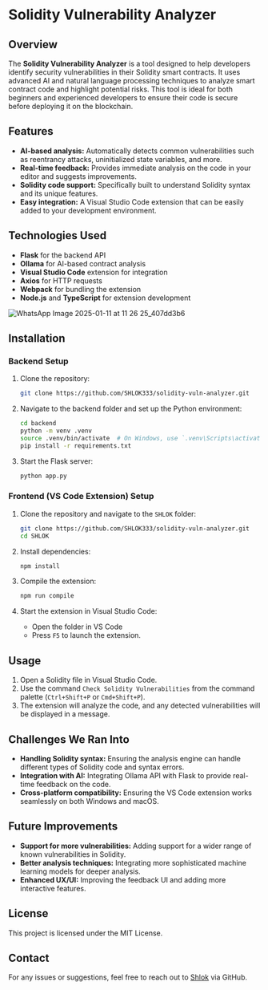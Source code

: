 # Solidity Vulnerability Analyzer

## Overview
The **Solidity Vulnerability Analyzer** is a tool designed to help developers identify security vulnerabilities in their Solidity smart contracts. It uses advanced AI and natural language processing techniques to analyze smart contract code and highlight potential risks. This tool is ideal for both beginners and experienced developers to ensure their code is secure before deploying it on the blockchain.

## Features
- **AI-based analysis:** Automatically detects common vulnerabilities such as reentrancy attacks, uninitialized state variables, and more.
- **Real-time feedback:** Provides immediate analysis on the code in your editor and suggests improvements.
- **Solidity code support:** Specifically built to understand Solidity syntax and its unique features.
- **Easy integration:** A Visual Studio Code extension that can be easily added to your development environment.

## Technologies Used
- **Flask** for the backend API
- **Ollama** for AI-based contract analysis
- **Visual Studio Code** extension for integration
- **Axios** for HTTP requests
- **Webpack** for bundling the extension
- **Node.js** and **TypeScript** for extension development


![WhatsApp Image 2025-01-11 at 11 26 25_407dd3b6](https://github.com/user-attachments/assets/b4e37298-e892-4e2a-8ca6-c32fe2e517dd)





## Installation

### Backend Setup
1. Clone the repository:
    ```bash
    git clone https://github.com/SHLOK333/solidity-vuln-analyzer.git
    ```
2. Navigate to the backend folder and set up the Python environment:
    ```bash
    cd backend
    python -m venv .venv
    source .venv/bin/activate  # On Windows, use `.venv\Scripts\activate`
    pip install -r requirements.txt
    ```

3. Start the Flask server:
    ```bash
    python app.py
    ```

### Frontend (VS Code Extension) Setup
1. Clone the repository and navigate to the `SHLOK` folder:
    ```bash
    git clone https://github.com/SHLOK333/solidity-vuln-analyzer.git
    cd SHLOK
    ```

2. Install dependencies:
    ```bash
    npm install
    ```

3. Compile the extension:
    ```bash
    npm run compile
    ```

4. Start the extension in Visual Studio Code:
    - Open the folder in VS Code
    - Press `F5` to launch the extension.

## Usage

1. Open a Solidity file in Visual Studio Code.
2. Use the command `Check Solidity Vulnerabilities` from the command palette (`Ctrl+Shift+P` or `Cmd+Shift+P`).
3. The extension will analyze the code, and any detected vulnerabilities will be displayed in a message.

## Challenges We Ran Into
- **Handling Solidity syntax:** Ensuring the analysis engine can handle different types of Solidity code and syntax errors.
- **Integration with AI:** Integrating Ollama API with Flask to provide real-time feedback on the code.
- **Cross-platform compatibility:** Ensuring the VS Code extension works seamlessly on both Windows and macOS.

## Future Improvements
- **Support for more vulnerabilities:** Adding support for a wider range of known vulnerabilities in Solidity.
- **Better analysis techniques:** Integrating more sophisticated machine learning models for deeper analysis.
- **Enhanced UX/UI:** Improving the feedback UI and adding more interactive features.

## License
This project is licensed under the MIT License.

## Contact
For any issues or suggestions, feel free to reach out to [Shlok](https://github.com/SHLOK333) via GitHub.
